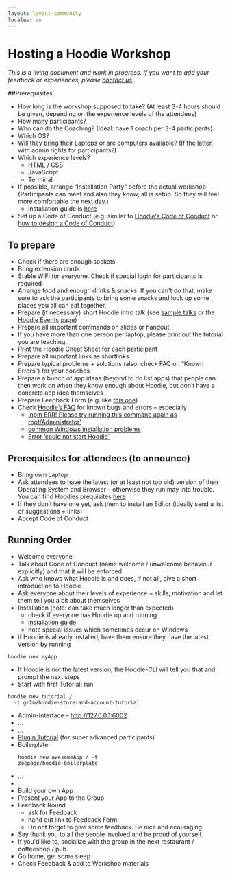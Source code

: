 ```yaml
---
layout: layout-community
locales: en
---
```


# Hosting a Hoodie Workshop 

*This is a living document and work in progress. If you want to add your feedback or experiences, please [contact us](http://hood.ie/contact).*

##Prerequisites

- How long is the workshop supposed to take? (At least 3-4 hours should be given, depending on the experience levels of the attendees)
- How many participants?
- Who can do the Coaching? (Ideal: have 1 coach per 3-4 participants)
- Which OS?
- Will they bring their Laptops or are computers available? (If the latter, with admin rights for participants?)
- Which experience levels?
  - HTML / CSS
  - JavaScript
  - Terminal
- If possible, arrange “Installation Party” before the actual workshop (Participants can meet and also they know, all is setup. So they will feel more comfortable the next day.)
  - installation guide is [here](../start)
- Set up a Code of Conduct (e.g. similar to [Hoodie's Code of Conduct](http://hood.ie/code-of-conduct) or [how to design a Code of Conduct](https://adainitiative.org/2014/02/howto-design-a-code-of-conduct-for-your-community/))

## To prepare
- Check if there are enough sockets
- Bring extension cords
- Stable WiFi for everyone. Check if special login for participants is required
- Arrange food and enough drinks & snacks. If you can't do that, make sure to ask the participants to bring some snacks and look up some places you all can eat together.
- Prepare (if necessary) short Hoodie intro talk (see [sample talks](http://hood.ie/contribute#talks) or the [Hoodie Events page](http://hood.ie/events))
- Prepare all important commands on slides or handout. 
- If you have more than one person per laptop, please print out the tutorial you are teaching.
- Print the [Hoodie Cheat Sheet](http://hood.ie/dist/presentations/hoodie-cheat-sheet-print.pdf) for each participant
- Prepare all important links as shortlinks
- Prepare typical problems + solutions (also: check FAQ on “Known Errors”) for your coaches
- Prepare a bunch of app ideas (beyond to do list apps) that people can then work on when they know enough about Hoodie, but don’t have a concrete app idea themselves
- Prepare Feedback Form (e.g. like [this one](https://docs.google.com/a/thehoodiefirm.com/forms/d/1toCQfdK4tF2WIXzico5MoMpI_UXpLQ5zvcxFOUhip5M/viewform))
- Check [Hoodie’s FAQ](http://faq.hood.ie) for known bugs and errors – especially 
  - [‘npm ERR! Please try running this command again as root/Administrator’](http://faq.hood.ie/#/question/38210259) 
  - [common Windows installation problems](http://faq.hood.ie/#/question/48204371) 
  - [Error ’could not start Hoodie`](http://faq.hood.ie/#/question/38210193)

## Prerequisites for attendees (to announce)
- Bring own Laptop
- Ask attendees to have the latest (or at least not too old) version of their Operating System and Browser – otherwise they run may into trouble. You can find Hoodies prequisites [here](../hoodieverse/system-requirements-browser-compatibilities-prerequisites-before-getting-started-with-hoodie.html)
- If they don’t have one yet, ask them to install an Editor (ideally send a list of suggestions + links)
- Accept Code of Conduct

## Running Order

- Welcome everyone
- Talk about Code of Conduct (name welcome / unwelcome behaviour explicitly) and that it will be enforced
- Ask who knows what Hoodie is and does, if not all, give a short introduction to Hoodie
- Ask everyone about their levels of experience + skills, motivation and let them tell you a bit about themselves
- Installation (note: can take much longer than expected)
  - check if everyone has Hoodie up and running
  - [installation guide](../start)
  - note special issues which sometimes occur on Windows
- if Hoodie is already installed, have them ensure they have the latest version by running
<pre><code>hoodie new myApp</code></pre>
- If Hoodie is not the latest version, the Hoodie-CLI will tell you that and prompt the next steps
- Start with first Tutorial: run 
<pre><code>hoodie new tutorial /
  -t gr2m/hoodie-store-and-account-tutorial</code></pre> 
- Admin-Interface – http://127.0.0.1:6002
- …
- …
- [Plugin Tutorial](../plugins/tutorial.html) (for super advanced participants)
- Boilerplate: <pre><code>hoodie new awesomeApp /
-t zoepage/hoodie-boilerplate</code></pre> 
- …
- … 
- Build your own App
- Present your App to the Group
- Feedback Round
  - ask for Feedback
  - hand out link to Feedback Form
  - Do not forget to give some feedback. Be nice and ecouraging.
- Say thank you to all the people involved and be proud of yourself.
- If you'd like to, socialize with the group in the next restaurant / coffeeshop / pub. 
- Go home, get some sleep
- Check Feedback & add to Workshop materials